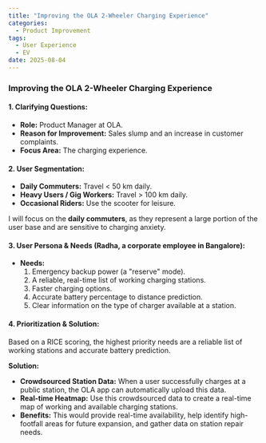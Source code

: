 ```yaml
---
title: "Improving the OLA 2-Wheeler Charging Experience"
categories:
  - Product Improvement
tags:
  - User Experience
  - EV
date: 2025-08-04
---
```


### Improving the OLA 2-Wheeler Charging Experience

#### 1. Clarifying Questions:
- **Role:** Product Manager at OLA.
- **Reason for Improvement:** Sales slump and an increase in customer complaints.
- **Focus Area:** The charging experience.

#### 2. User Segmentation:
- **Daily Commuters:** Travel < 50 km daily.
- **Heavy Users / Gig Workers:** Travel > 100 km daily.
- **Occasional Riders:** Use the scooter for leisure.

I will focus on the **daily commuters**, as they represent a large portion of the user base and are sensitive to charging anxiety.

#### 3. User Persona & Needs (Radha, a corporate employee in Bangalore):
- **Needs:**
  1.  Emergency backup power (a "reserve" mode).
  2.  A reliable, real-time list of working charging stations.
  3.  Faster charging options.
  4.  Accurate battery percentage to distance prediction.
  5.  Clear information on the type of charger available at a station.

#### 4. Prioritization & Solution:
Based on a RICE scoring, the highest priority needs are a reliable list of working stations and accurate battery prediction.

**Solution:**
- **Crowdsourced Station Data:** When a user successfully charges at a public station, the OLA app can automatically upload this data.
- **Real-time Heatmap:** Use this crowdsourced data to create a real-time map of working and available charging stations.
- **Benefits:** This would provide real-time availability, help identify high-footfall areas for future expansion, and gather data on station repair needs.

